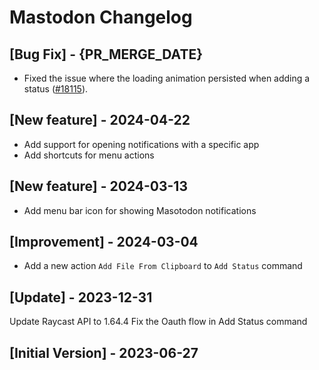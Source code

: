 # Mastodon Changelog

## [Bug Fix] - {PR_MERGE_DATE}

- Fixed the issue where the loading animation persisted when adding a status ([#18115](https://github.com/raycast/extensions/issues/18115)).

## [New feature] - 2024-04-22

- Add support for opening notifications with a specific app
- Add shortcuts for menu actions

## [New feature] - 2024-03-13

- Add menu bar icon for showing Masotodon notifications

## [Improvement] - 2024-03-04

- Add a new action `Add File From Clipboard` to `Add Status` command

## [Update] - 2023-12-31

Update Raycast API to 1.64.4
Fix the Oauth flow in Add Status command

## [Initial Version] - 2023-06-27
